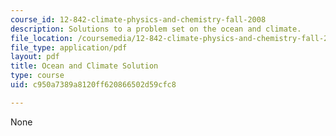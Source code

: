 ```yaml
---
course_id: 12-842-climate-physics-and-chemistry-fall-2008
description: Solutions to a problem set on the ocean and climate.
file_location: /coursemedia/12-842-climate-physics-and-chemistry-fall-2008/c950a7389a8120ff620866502d59cfc8_hw3_sol.pdf
file_type: application/pdf
layout: pdf
title: Ocean and Climate Solution
type: course
uid: c950a7389a8120ff620866502d59cfc8

---
```

None
